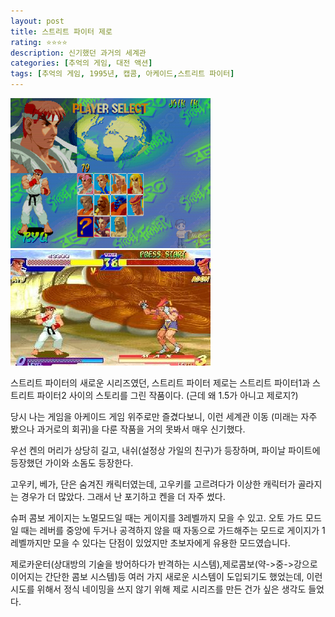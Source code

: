 ```yaml
---
layout: post
title: 스트리트 파이터 제로
rating: ⭐️⭐️⭐️⭐️
description: 신기했던 과거의 세계관
categories: [추억의 게임, 대전 액션]
tags: [추억의 게임, 1995년, 캡콤, 아케이드,스트리트 파이터]
---
```


![sfz_01](../../images/2002/sfz_01.jpg)
![sfz_02](../../images/2002/sfz_02.jpg)

스트리트 파이터의 새로운 시리즈였던, 스트리트 파이터 제로는 스트리트 파이터1과 스트리트 파이터2 사이의 스토리를 그린 작품이다. (근데 왜 1.5가 아니고 제로지?)

당시 나는 게임을 아케이드 게임 위주로만 즐겼다보니, 이런 세계관 이동 (미래는 자주 봤으나 과거로의 회귀)을 다룬 작품을 거의 못봐서 매우 신기했다.

우선 켄의 머리가 상당히 길고, 내쉬(설정상 가일의 친구)가 등장하며, 파이날 파이트에 등장했던 가이와 소돔도 등장한다. 

고우키, 베가, 단은 숨겨진 캐릭터였는데, 고우키를 고르려다가 이상한 캐릭터가 골라지는 경우가 더 많았다. 그래서 난 포기하고 켄을 더 자주 썼다.

슈퍼 콤보 게이지는 노멀모드일 때는 게이지를 3레벨까지 모을 수 있고. 오토 가드 모드일 때는 레버를 중앙에 두거나 공격하지 않을 때 자동으로 가드해주는 모드로 게이지가 1레벨까지만 모을 수 있다는 단점이 있었지만 초보자에게 유용한 모드였습니다. 

제로카운터(상대방의 기술을 방어하다가 반격하는 시스템),제로콤보(약->중->강으로 이어지는 간단한 콤보 시스템)등 여러 가지 새로운 시스템이 도입되기도 했었는데, 이런 시도를 위해서 정식 네이밍을 쓰지 않기 위해 제로 시리즈를 만든 건가 싶은 생각도 들었다.
